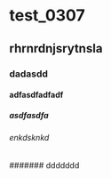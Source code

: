 # test_0307
## rhrnrdnjsrytnsla
### dadasdd
#### adfasdfadfadf
##### asdfasdfa
###### enkdsknkd
####### ddddddd
